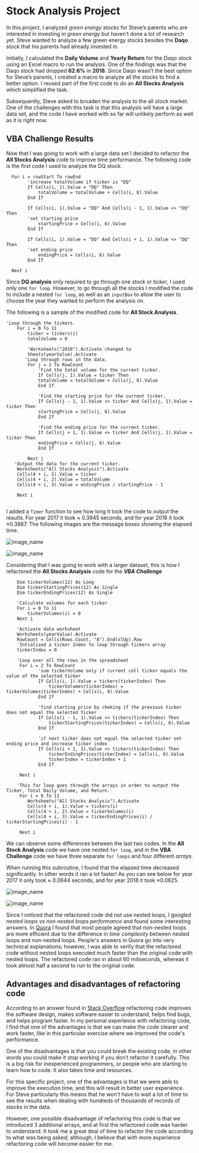 # Stock Analysis Project

In this project, I analyzed *green energy stocks* for Steve’s parents who are interested in investing in *green energy* but haven’t done a lot of research yet. Steve wanted to analyze a few green energy stocks besides the **Daqo** stock that his parents had already invested in. 

Initially, I calculated the **Daily Volume** and **Yearly Return** for the *Daqo stock* using an Excel macro to run the analysis. One of the findings was that the Daqo stock had dropped **62.6%** in **2018**. Since Daqo wasn’t the best option for Steve’s parents, I created a macro to analyze all the stocks to find a better option. 
I reused part of the first code to do an **All Stocks Analysis** which simplified the task. 

Subsequently, Steve asked to broaden the analysis to the all stock market. One of the challenges with this task is that this analysis will have a large data set, and the code I have worked with so far will unlikely perform as well as it is right now. 

## VBA Challenge Results

Now that I was going to work with a large data set I decided to refactor the **All Stocks Analysis** code to improve time performance. The following code is the first code I used to analyze the DQ stock. 
 
```    'loop over all the rows
  For i = rowStart To rowEnd
        'increase totalVolume if ticker is "DQ"
        If Cells(i, 1).Value = "DQ" Then
            totalVolume = totalVolume + Cells(i, 8).Value
        End If
        
        If Cells(i, 1).Value = "DQ" And Cells(i - 1, 1).Value <> "DQ" Then
        'set starting price
            startingPrice = Cells(i, 6).Value
        End If
            
        If Cells(i, 1).Value = "DQ" And Cells(i + 1, 1).Value <> "DQ" Then
        'set ending price
            endingPrice = Cells(i, 6).Value
        End If
        
  Next i 
   ```  
     

Since **DQ analysis** only required to go through one *stock* or *ticker*, I used only one ```for loop```. However, to go through all the stocks I modified the code to include a nested ```for loop```, as well as an ```inputBox``` to allow the user to choose the year they wanted to perform the analysis on.

The following is a sample of the modified code for **All Stock Analysis**.

```
'Loop through the tickers.
    For i = 0 To 11
        ticker = tickers(i)
        totalVolume = 0
   
        'Worksheets("2018").Activate changed to
        Sheets(yearValue).Activate
       'Loop through rows in the data.
        For j = 2 To RowCount
            'Find the total volume for the current ticker.
            If Cells(j, 1).Value = ticker Then
            totalVolume = totalVolume + Cells(j, 8).Value
            End If

            'Find the starting price for the current ticker.
            If Cells(j - 1, 1).Value <> ticker And Cells(j, 1).Value = ticker Then
            startingPrice = Cells(j, 6).Value
            End If
            
            'Find the ending price for the current ticker.
            If Cells(j + 1, 1).Value <> ticker And Cells(j, 1).Value = ticker Then
            endingPrice = Cells(j, 6).Value
            End If
            
        Next j
   'Output the data for the current ticker.
    Worksheets("All Stocks Analysis").Activate
    Cells(4 + i, 1).Value = ticker
    Cells(4 + i, 2).Value = totalVolume
    Cells(4 + i, 3).Value = endingPrice / startingPrice - 1
    
    Next i
        
```

I added a ```Timer``` function  to see how long it took the code to output the results. For year 2017 it took ≈ 0.3945 seconds, and for year 2018 it took ≈0.3867. The following images are the message boxes showing the elapsed time.

![image_name](/Ressources/Original_Code_2017.png)

![image_name](/Ressources/Original_Code_2018.png)


Considering that I was going to work with a larger dataset, this is how I refactored the **All Stocks Analysis** code for the ***VBA Challenge***

```
    Dim tickerVolumes(12) As Long
    Dim tickerStartingPrices(12) As Single
    Dim tickerEndingPrices(12) As Single
    
    'Calculate volumes for each ticker 
    For i = 0 To 11
        tickerVolumes(i) = 0
    Next i
    
    'Activate data worksheet
    Worksheets(yearValue).Activate
    RowCount = Cells(Rows.Count, "A").End(xlUp).Row
    'Intialized a ticker Index to loop through tickers array
    tickerIndex = 0
    
    'Loop over all the rows in the spreadsheet
     For i = 2 To RowCount
            'sum tickerVolume only if current cell ticker equals the value of the selected ticker
            If Cells(i, 1).Value = tickers(tickerIndex) Then
                tickerVolumes(tickerIndex) = tickerVolumes(tickerIndex) + Cells(i, 8).Value
            End If
    
            'find starting price by cheking if the previous ticker does not equal the selected ticker
            If Cells(i - 1, 1).Value <> tickers(tickerIndex) Then
                tickerStartingPrices(tickerIndex) = Cells(i, 6).Value
            End If
        
            'if next ticker does not equal the selected ticker set ending price and increase ticker index
            If Cells(i + 1, 1).Value <> tickers(tickerIndex) Then
                tickerEndingPrices(tickerIndex) = Cells(i, 6).Value
                tickerIndex = tickerIndex + 1
            End If
    
     Next i
    
    'This for loop goes through the arrays in order to output the Ticker, Total Daily Volume, and Return.
     For i = 0 To 11
        Worksheets("All Stocks Analysis").Activate
        Cells(4 + i, 1).Value = tickers(i)
        Cells(4 + i, 2).Value = tickerVolumes(i)
        Cells(4 + i, 3).Value = tickerEndingPrices(i) / tickerStartingPrices(i) - 1
        
     Next i
 ```
We can observe some differences between the last two codes. In the **All Stock Analysis** code we have one nested ```for loop```, and in the **VBA Challenge** code we have three separate ```for loops``` and four different *arrays*.

When running this subroutine, I found that the elapsed time decreased significantly. In other words it ran a lot faster! As you can see below for year 2017 it only took ≈ 0.0644 seconds, and for year 2018 it took ≈0.0625.

![image_name](/Ressources/VBA_Challenge_2017.png)

![image_name](/Ressources/VBA_Challenge_2018.png)

Since I noticed that the refactored code did not use nested loops, I googled *nested loops vs non nested loops performance* and found some interesting answers. In [Quora](https://www.quora.com/Which-is-better-a-nested-loop-with-particular-depth-or-the-same-number-of-loops-one-after-the-other) I found that most people agreed that non-nested loops are more efficient due to the difference in *time complexity* between nested loops and non-nested loops. People's answers in Quora go into very technical explanations; however, I was able to verify that the refactored code without nested loops executed much faster than the original code with nested loops. The refactored code ran in about 60 miliseconds, whereas it took almost half a second to run to the original code. 

## Advantages and disadvantages of refactoring code

According to an answer found in [Stack Overflow](https://stackoverflow.com/questions/43983284/what-are-the-advantages-and-disadvantages-of-refactoring-code-smell-in-software) refactoring code improves the software design, makes software easier to understand, helps find bugs, and helps program faster. In my personal experience with refactoring code, I find that one of the advantages is that we can make the code clearer and work faster, like in this particular exercise where we improved the code's performance.   

One of the disadvantages is that you could break the existing code, in other words you could make it stop working if you don’t refactor it carefully.  This is a big risk for inexperienced programmers, or people who are starting to learn how to code.  It also takes time and resources.

For this specific project, one of the advantages is that we were able to improve the execution time, and this will result in better user experience. For Steve particularly this means that he won't have to wait a lot of time to see the results when dealing with hundreds of thousands of records of stocks in the data.

However, one possible disadvantage of refactoring this code is that we introduced 3 additional arrays, and at first the refactored code was harder to understand. It took me a great deal of time to refactor the code according to what was being asked; although, I believe that with more experience refactoring code will become easier for me. 

